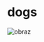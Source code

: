 # dogs
![obraz](https://user-images.githubusercontent.com/34249680/33625225-32e173ea-d9f7-11e7-864c-586b7a86982a.png)
